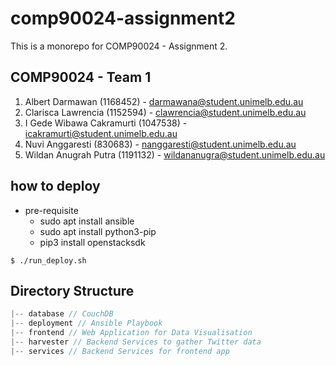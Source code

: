# comp90024-assignment2

This is a monorepo for COMP90024 - Assignment 2.
## COMP90024 - Team 1

1. Albert Darmawan (1168452) - darmawana@student.unimelb.edu.au
2. Clarisca Lawrencia (1152594) - clawrencia@student.unimelb.edu.au
3. I Gede Wibawa Cakramurti (1047538) - icakramurti@student.unimelb.edu.au
4. Nuvi Anggaresti (830683) - nanggaresti@student.unimelb.edu.au
5. Wildan Anugrah Putra (1191132) - wildananugra@student.unimelb.edu.au

## how to deploy
- pre-requisite
  - sudo apt install ansible
  - sudo apt install python3-pip
  - pip3 install openstacksdk
```
$ ./run_deploy.sh
```

## Directory Structure

```js
|-- database // CouchDB
|-- deployment // Ansible Playbook
|-- frontend // Web Application for Data Visualisation
|-- harvester // Backend Services to gather Twitter data
|-- services // Backend Services for frontend app
```
